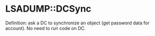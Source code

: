 # LSADUMP::DCSync

Definition: ask a DC to synchronize an object (get password data for account). No need to run code on DC.